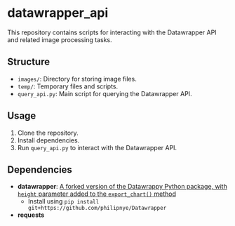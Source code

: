 # datawrapper_api
This repository contains scripts for interacting with the Datawrapper API and related image processing tasks.

## Structure
- `images/`: Directory for storing image files.
- `temp/`: Temporary files and scripts.
- `query_api.py`: Main script for querying the Datawrapper API.

## Usage
1. Clone the repository.
2. Install dependencies.
3. Run `query_api.py` to interact with the Datawrapper API.

## Dependencies
- **datawrapper**: [A forked version of the Datawrappy Python package, with `height` parameter added to the `export_chart()` method](https://github.com/philipnye/Datawrapper)
    - Install using `pip install git+https://github.com/philipnye/Datawrapper`
- **requests**
